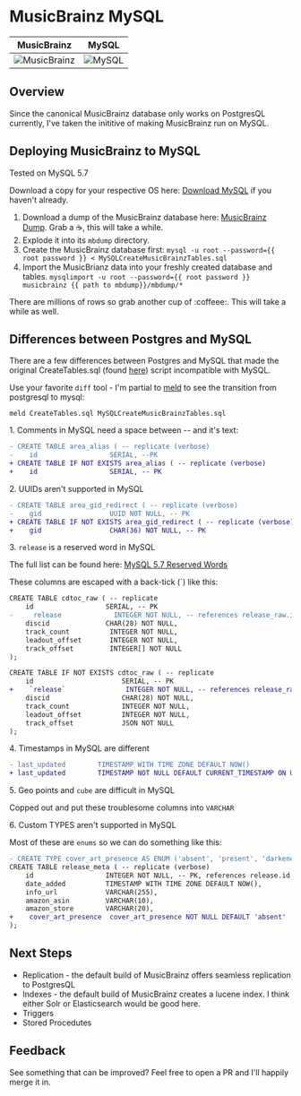 # MusicBrainz MySQL

MusicBrainz                |  MySQL
:-------------------------:|:-------------------------:
![MusicBrainz](https://raw.githubusercontent.com/mikeblum/musicbrainz-mysql/master/images/MusicBrainz_Logo.png)  |  ![MySQL](https://raw.githubusercontent.com/mikeblum/musicbrainz-mysql/master/images/logo-mysql-170x115.png)


## Overview

Since the canonical MusicBrainz database only works on PostgresQL currently, I've taken the inititive of making MusicBrainz run on MySQL.

## Deploying MusicBrainz to MySQL

Tested on MySQL 5.7 

Download a copy for your respective OS here: [Download MySQL](https://www.mysql.com/downloads/) if you haven't already.

1. Download a dump of the MusicBrainz database here: [MusicBrainz Dump](http://ftp.musicbrainz.org/pub/musicbrainz/data/fullexport/). Grab a :coffee:, this will take a while.
2. Explode it into its `mbdump` directory.
3. Create the MusicBrainz database first:
	`mysql -u root --password={{ root password }} < MySQLCreateMusicBrainzTables.sql`
4. Import the MusicBrianz data into your freshly created database and tables.
	`mysqlimport -u root --password={{ root password }} musicbrainz {{ path to mbdump}}/mbdump/*`

There are millions of rows so grab another cup of :coffeee:. This will take a while as well.

## Differences between Postgres and MySQL

There are a few differences between Postgres and MySQL that made the original CreateTables.sql (found [here](https://github.com/metabrainz/musicbrainz-server/blob/master/admin/sql/CreateTables.sql)) script incompatible with MySQL.

Use your favorite `diff` tool  - I'm partial to [meld]() to see the transition from postgresql to mysql:

`meld CreateTables.sql MySQLCreateMusicBrainzTables.sql`

1\. Comments in MySQL need a space between -- and it's text:

```diff
- CREATE TABLE area_alias ( -- replicate (verbose)
-    id                  SERIAL, --PK
+ CREATE TABLE IF NOT EXISTS area_alias ( -- replicate (verbose)
+    id                  SERIAL, -- PK
```

2\. UUIDs aren't supported in MySQL

```diff
- CREATE TABLE area_gid_redirect ( -- replicate (verbose)
-    gid                 UUID NOT NULL, -- PK
+ CREATE TABLE IF NOT EXISTS area_gid_redirect ( -- replicate (verbose)
+    gid                 CHAR(36) NOT NULL, -- PK
```

3\. `release` is a reserved word in MySQL

The full list can be found here: [MySQL 5.7 Reserved Words](https://dev.mysql.com/doc/refman/5.7/en/keywords.html) 

These columns are escaped with a back-tick (`) like this:

```diff
CREATE TABLE cdtoc_raw ( -- replicate
    id                  SERIAL, -- PK
-     release             INTEGER NOT NULL, -- references release_raw.id
    discid              CHAR(28) NOT NULL,
    track_count          INTEGER NOT NULL,
    leadout_offset       INTEGER NOT NULL,
    track_offset         INTEGER[] NOT NULL
);

CREATE TABLE IF NOT EXISTS cdtoc_raw ( -- replicate
    id                      SERIAL, -- PK
+    `release`               INTEGER NOT NULL, -- references release_raw.id
    discid                  CHAR(28) NOT NULL,
    track_count             INTEGER NOT NULL,
    leadout_offset          INTEGER NOT NULL,
    track_offset            JSON NOT NULL
);
```

4\. Timestamps in MySQL are different

```diff
- last_updated        TIMESTAMP WITH TIME ZONE DEFAULT NOW()
+ last_updated        TIMESTAMP NOT NULL DEFAULT CURRENT_TIMESTAMP ON UPDATE CURRENT_TIMESTAMP
```

5\. Geo points and `cube` are difficult in MySQL

Copped out and put these troublesome columns into `VARCHAR`

6\. Custom TYPES aren't supported in MySQL

Most of these are `enums` so we can do something like this:

```diff
- CREATE TYPE cover_art_presence AS ENUM ('absent', 'present', 'darkened');
CREATE TABLE release_meta ( -- replicate (verbose)
    id                  INTEGER NOT NULL, -- PK, references release.id CASCADE
    date_added          TIMESTAMP WITH TIME ZONE DEFAULT NOW(),
    info_url            VARCHAR(255),
    amazon_asin         VARCHAR(10),
    amazon_store        VARCHAR(20),
+    cover_art_presence  cover_art_presence NOT NULL DEFAULT 'absent'
);
```

 
## Next Steps

* Replication - the default build of MusicBrainz offers seamless replication to PostgresQL
* Indexes - the default build of MusicBrainz creates a lucene index. I think either Solr or Elasticsearch would be good here.
* Triggers
* Stored Procedutes

## Feedback

See something that can be improved? Feel free to open a PR and I'll happily merge it in.
